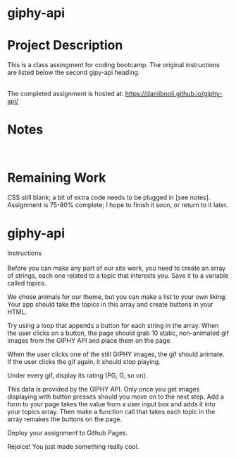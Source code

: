 # giphy-api

# Project Description
This is a class assingment for coding bootcamp. The original instructions are listed below the second gipy-api heading.<br></br>

The completed assignment is hosted at: https://daniibooii.github.io/giphy-api/

# Notes
<br>

# Remaining Work
CSS still blank; a bit of extra code needs to be plugged in [see notes].<br>
Assignment is 75-80% complete; I hope to finish it soon, or return to it later.<br>

# giphy-api

Instructions<br></br>
Before you can make any part of our site work, you need to create an array of strings, each one related to a topic that interests you. Save it to a variable called topics.

We chose animals for our theme, but you can make a list to your own liking.
Your app should take the topics in this array and create buttons in your HTML.

Try using a loop that appends a button for each string in the array.
When the user clicks on a button, the page should grab 10 static, non-animated gif images from the GIPHY API and place them on the page.

When the user clicks one of the still GIPHY images, the gif should animate. If the user clicks the gif again, it should stop playing.

Under every gif, display its rating (PG, G, so on).

This data is provided by the GIPHY API.
Only once you get images displaying with button presses should you move on to the next step.
Add a form to your page takes the value from a user input box and adds it into your topics array. Then make a function call that takes each topic in the array remakes the buttons on the page.

Deploy your assignment to Github Pages.

Rejoice! You just made something really cool.
